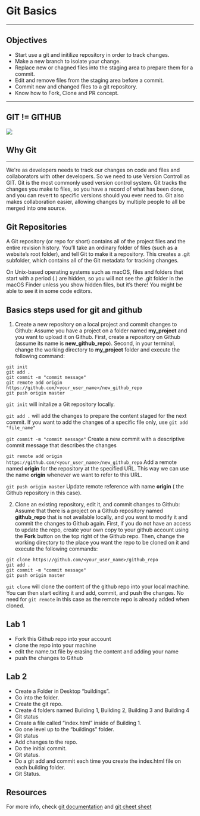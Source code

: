 # Git Basics
---
## Objectives 
- Start use a git and initilize repository in order to track changes.
- Make a new branch to isolate your change.
- Replace new or chagned files into the staging area to prepare them for a commit.
- Edit and remove files from the staging area before a commit.
- Commit new and changed files to a git repository. 
- Know how to Fork, Clone and PR concept. 

---
## GIT != GITHUB
![](https://camo.githubusercontent.com/8eae8cdaf798730ba3aa9e1c2de283305a06443d28393a7cceb53b1d2253f972/687474703a2f2f312e62702e626c6f6773706f742e636f6d2f2d57593259704e72335736672f555936745a41632d4833492f4141414141414141424c592f784a3978337749593856382f733434302f476974687562322e706e67)

## Why Git
---
We're as developers needs to track our changes on code and files and collaborators with other developers. So we need to use Version Controll as GIT.
Git is the most commonly used version control system. Git tracks the changes you make to files, so you have a record of what has been done, and you can revert to specific versions should you ever need to. Git also makes collaboration easier, allowing changes by multiple people to all be merged into one source. 


## Git Repositories
A Git repository (or repo for short) contains all of the project files and the entire revision history. You’ll take an ordinary folder of files (such as a website’s root folder), and tell Git to make it a repository. This creates a .git subfolder, which contains all of the Git metadata for tracking changes.

On Unix-based operating systems such as macOS, files and folders that start with a period (.) are hidden, so you will not see the .git folder in the macOS Finder unless you show hidden files, but it’s there! You might be able to see it in some code editors.


## Basics steps used for git and github

1. Create a new repository on a local project and commit changes to Github:
Assume you have a project on a folder named **my_project** and you want to upload it on Github. First, create a repository on Github (assume its name is **new_github_repo**). Second, in your terminal, change the working directory to **my_project** folder and execute the following command: 

```
git init
git add .
git commit -m "commit message"
git remote add origin https://github.com/<your_user_name>/new_github_repo
git push origin master
```

`git init` will initalize a Git repository locally.

`git add .` will add the changes to prepare the content staged for the next commit. If you want to add the changes of a specific file only, use `git add "file_name"`

`git commit -m "commit message"` Create a new commit with a descriptive commit message that describes the changes 

`git remote add origin https://github.com/<your_user_name>/new_github_repo` Add a remote named **origin** for the repository at the specified URL. This way we can use the name **origin** whenever we want to refer to this URL.

`git push origin master` Update remote reference with name **origin** ( the Github repository in this case).


2. Clone an existing repository, edit it, and commit changes to Github:
Assume that there is a project on a Github repository named **github_repo** that is not available locally, and you want to modify it and commit the changes to Github again. 
First, if you do not have an access to update the repo, create your own copy to your github account using the **Fork** button on the top right of the Github repo. Then, change the working directory to the place you want the repo to be cloned on it and execute the following commands: 

```
git clone https://github.com/<your_user_name>/github_repo
git add .
git commit -m "commit message"
git push origin master
```

`git clone` will clone the content of the github repo into your local machine. You can then start editing it and add, commit, and push the changes. No need for `git remote` in this case as the remote repo is already added when cloned.


## Lab 1
- Fork this Github repo into your account
- clone the repo into your machine
- edit the name.txt file by erasing the content and adding your name
- push the changes to Github

## Lab 2
- Create a Folder in Desktop “buildings”.
- Go into the folder.
- Create the git repo.
- Create 4 folders named Building 1, Building 2, Building 3 and Building 4
- Git status
- Create a file called “index.html” inside of Building 1.
- Go one level up to the “buildings” folder.
- Git status
- Add changes to the repo.
- Do the initial commit.
- Git status.
- Do a git add and commit each time you create the index.html file on each building folder.
- Git Status.

## Resources
For more info, check [git documentation](https://git-scm.com/docs) and [git cheet sheet](https://education.github.com/git-cheat-sheet-education.pdf)